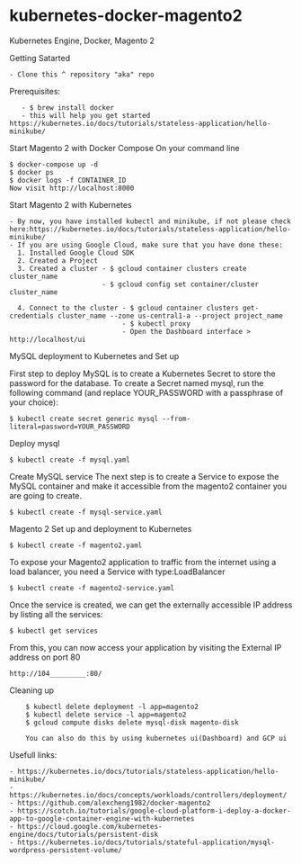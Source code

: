 # kubernetes-docker-magento2
Kubernetes Engine, Docker, Magento 2

Getting Satarted
```
- Clone this ^ repository "aka" repo
```
Prerequisites:
```- Install Docker: https://www.docker.com  
   - $ brew install docker
   - this will help you get started https://kubernetes.io/docs/tutorials/stateless-application/hello-minikube/

```
Start Magento 2 with Docker Compose
On your command line
```
$ docker-compose up -d
$ docker ps
$ docker logs -f CONTAINER_ID
Now visit http://localhost:8000
```
Start Magento 2 with Kubernetes
```
- By now, you have installed kubectl and minikube, if not please check here:https://kubernetes.io/docs/tutorials/stateless-application/hello-minikube/
- If you are using Google Cloud, make sure that you have done these:
  1. Installed Google Cloud SDK
  2. Created a Project
  3. Created a cluster - $ gcloud container clusters create cluster_name
                       - $ gcloud config set container/cluster cluster_name  

  4. Connect to the cluster - $ gcloud container clusters get-credentials cluster_name --zone us-central1-a --project project_name
                            - $ kubectl proxy
                            - Open the Dashboard interface > http://localhost/ui

```                                                                
MySQL deployment to Kubernetes and Set up

First step to deploy MySQL is to create a Kubernetes Secret to store the password for the database. To create a Secret named mysql, run the following command (and replace YOUR_PASSWORD with a passphrase of your choice):
```
$ kubectl create secret generic mysql --from-literal=password=YOUR_PASSWORD
```
Deploy mysql
```
$ kubectl create -f mysql.yaml
```
Create MySQL service
The next step is to create a Service to expose the MySQL container and make it accessible from the magento2 container you are going to create.
```
$ kubectl create -f mysql-service.yaml
```

Magento 2 Set up and deployment to Kubernetes
```
$ kubectl create -f magento2.yaml
```
To expose your Magento2 application to traffic from the internet using a load balancer, you need a Service with type:LoadBalancer
```
$ kubectl create -f magento2-service.yaml
```
Once the service is created, we can get the externally accessible IP address by listing all the services:
```
$ kubectl get services
```

From this, you can now access your application by visiting the External IP address on port 80
```
http://104_________:80/
```
Cleaning up
``` $ kubectl delete secret  mysql
    $ kubectl delete deployment -l app=magento2
    $ kubectl delete service -l app=magento2
    $ gcloud compute disks delete mysql-disk magento-disk

    You can also do this by using kubernetes ui(Dashboard) and GCP ui
```
Usefull links:
```
- https://kubernetes.io/docs/tutorials/stateless-application/hello-minikube/
- https://kubernetes.io/docs/concepts/workloads/controllers/deployment/
- https://github.com/alexcheng1982/docker-magento2
- https://scotch.io/tutorials/google-cloud-platform-i-deploy-a-docker-app-to-google-container-engine-with-kubernetes
- https://cloud.google.com/kubernetes-engine/docs/tutorials/persistent-disk
- https://kubernetes.io/docs/tutorials/stateful-application/mysql-wordpress-persistent-volume/
```
